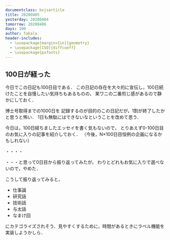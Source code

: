 ```yaml
---
documentclass: bxjsarticle
title: 20200405
yesterday: 20200404
tomorrow: 20200406
days: 100
author: Takala
header-includes:
  - \usepackage[margin=1in]{geometry}
  - \usepackage[ISO]{diffcoeff}
  - \usepackage{pxfonts}
---
```


## 100日が経った

今日でこの日記も100日目である．
この日記の存在を大々的に宣伝し，100日続けたことを自慢したい気持ちもあるものの，
某ワニの二番煎じ感があるので静かにしておく．


博士号取得までの1000日を
記録するのが目的のこの日記だが，1割が終了したかと思うと怖い．
1日も無駄にはできないなということを改めて思う．


今日は，100日経ちましたエッセイを書く気もないので，
とりあえず0-100日目のお気に入りの記事を紹介しておく．
（今後，N×100日目恒例の企画になるかもしれない）


・・・・



・・・と思って0日目から振り返ってみたが，
わりとどれもお気に入りで選べないので，やめた．



こうして振り返ってみると，

* 仕事論
* 研究話
* 技術話
* 与太話
* なまけ回


にカテゴライズされそう．見やすくするために，時間があるときにラベル機能を実装しようかしら．

